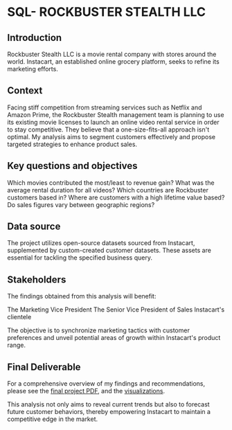 # SQL- ROCKBUSTER STEALTH LLC

## Introduction
Rockbuster Stealth LLC is a movie rental company with stores around the world. Instacart, an established online grocery platform, seeks to refine its marketing efforts.

## Context
Facing stiff competition from streaming services such as Netflix and Amazon Prime, the Rockbuster Stealth management team is planning to use its existing movie licenses to launch an online video rental service in order to stay competitive. They believe that a one-size-fits-all approach isn't optimal. My analysis aims to segment customers effectively and propose targeted strategies to enhance product sales.

## Key questions and objectives
Which movies contributed the most/least to revenue gain? 
What was the average rental duration for all videos? 
Which countries are Rockbuster customers based in? 
Where are customers with a high lifetime value based? 
Do sales figures vary between geographic regions? 

## Data source
The project utilizes open-source datasets sourced from Instacart, supplemented by custom-created customer datasets. These assets are essential for tackling the specified business query.

## Stakeholders
The findings obtained from this analysis will benefit:

The Marketing Vice President
The Senior Vice President of Sales
Instacart's clientele

The objective is to synchronize marketing tactics with customer preferences and unveil potential areas of growth within Instacart's product range.

## Final Deliverable

For a comprehensive overview of my findings and recommendations, please see the [final project PDF](https://github.com/Mae-Shahvirdi/SQL-queries/blob/main/Rockbuster%20Presentation.pdf), and the [visualizations](https://public.tableau.com/app/profile/mea.shahvirdi/viz/CF_17090450903840/InfluenzaMortalityrateinUSduring2009-2017).




This analysis not only aims to reveal current trends but also to forecast future customer behaviors, thereby empowering Instacart to maintain a competitive edge in the market.





